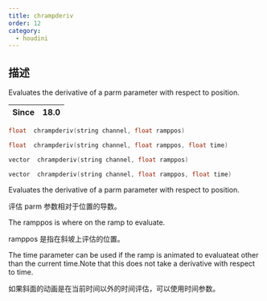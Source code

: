 ```yaml
---
title: chrampderiv
order: 12
category:
  - houdini
---
```

    
## 描述

Evaluates the derivative of a parm parameter with respect to position.

| Since | 18.0 |
| ----- | ---- |

```c
float  chrampderiv(string channel, float ramppos)
```

```c
float  chrampderiv(string channel, float ramppos, float time)
```

```c
vector  chrampderiv(string channel, float ramppos)
```

```c
vector  chrampderiv(string channel, float ramppos, float time)
```

Evaluates the derivative of a parm parameter with respect to position.

评估 parm 参数相对于位置的导数。

The ramppos is where on the ramp to evaluate.

ramppos 是指在斜坡上评估的位置。

The time parameter can be used if the ramp is animated to evaluateat other
than the current time.Note that this does not take a derivative with respect
to time.

如果斜面的动画是在当前时间以外的时间评估，可以使用时间参数。
